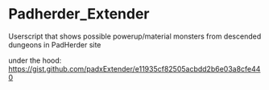# Padherder_Extender
Userscript that shows possible powerup/material monsters from descended dungeons in PadHerder site

under the hood: https://gist.github.com/padxExtender/e11935cf82505acbdd2b6e03a8cfe440
